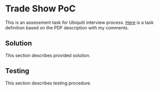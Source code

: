 # Trade Show PoC
This is an assessment task for Ubiquiti interview process.
[Here](./task_definition.md) is a task definition based on the PDF description with my comments.

## Solution
This section describes provided solution.

## Testing
This section describes testing procedure.
